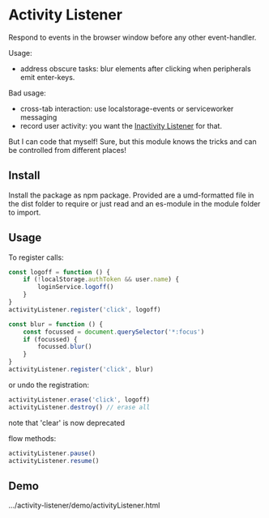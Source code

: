 # Activity Listener

Respond to events in the browser window before any other event-handler.

Usage:
* address obscure tasks:
    blur elements after clicking when peripherals emit enter-keys.

Bad usage:
* cross-tab interaction:
    use localstorage-events or serviceworker messaging
* record user activity:
    you want the [Inactivity Listener](https://www.npmjs.com/package/inactivity-listener)
    for that.

But I can code that myself!
Sure, but this module knows the tricks and can be controlled from different places!

## Install

Install the package as npm package. Provided are
a umd-formatted file in the dist folder to require or just read
and an es-module in the module folder to import.

## Usage

To register calls:

```js
const logoff = function () {
    if (!localStorage.authToken && user.name) {
        loginService.logoff()
    }
}
activityListener.register('click', logoff)
```
```js
const blur = function () {
    const focussed = document.querySelector('*:focus')
    if (focussed) {
        focussed.blur()
    }
}
activityListener.register('click', blur)
```

or undo the registration:

```js
activityListener.erase('click', logoff)
activityListener.destroy() // erase all
```
note that 'clear' is now deprecated

flow methods:
```js
activityListener.pause()
activityListener.resume()
```

## Demo

.../activity-listener/demo/activityListener.html
